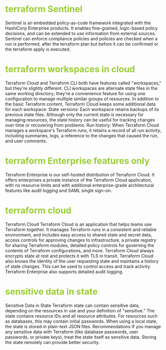 <h1 style='color:yellowgreen'>terraform Sentinel </h1>
 Sentinel is an embedded policy-as-code framework integrated with the HashiCorp Enterprise products. It enables fine-grained, logic-based policy decisions, and can be extended to use information from external sources.
 Sentinel can enforce compliance policies and policies are checked when a run is performed, after the terraform plan but before it can be confirmed or the terraform apply is executed.

 <h1 style='color:yellowgreen'>terraform workspaces in cloud </h1>
  Terraform Cloud and Terraform CLI both have features called "workspaces," but they're slightly different. CLI workspaces are alternate state files in the same working directory; they're a convenience feature for using one configuration to manage multiple similar groups of resources.
  In addition to the basic Terraform content, Terraform Cloud keeps some additional data for each workspace:
  State versions: Each workspace retains backups of its previous state files. Although only the current state is necessary for managing resources, the state history can be useful for tracking changes over time or recovering from problems.
  Run history: When Terraform Cloud manages a workspace's Terraform runs, it retains a record of all run activity, including summaries, logs, a reference to the changes that caused the run, and user comments.
  
   <h1 style='color:yellowgreen'>terraform Enterprise features only</h1>
   Terraform Enterprise is our self-hosted distribution of Terraform Cloud. It offers enterprises a private instance of the Terraform Cloud application, with no resource limits and with additional enterprise-grade architectural features like audit logging and SAML single sign-on.

   <h1 style='color:yellowgreen'>terraform cloud</h1> Terraform Cloud
   Terraform Cloud is an application that helps teams use Terraform together. It manages Terraform runs in a consistent and reliable environment, and includes easy access to shared state and secret data, access controls for approving changes to infrastructure, a private registry for sharing Terraform modules, detailed policy controls for governing the contents of Terraform configurations, and more.
   Terraform Cloud always encrypts state at rest and protects it with TLS in transit. Terraform Cloud also knows the identity of the user requesting state and maintains a history of state changes. This can be used to control access and track activity. Terraform Enterprise also supports detailed audit logging.

   <h1 style='color:yellowgreen'>sensitive data in state</h1>
    Sensitive Data in State
    Terraform state can contain sensitive data, depending on the resources in use and your definition of "sensitive." The state contains resource IDs and all resource attributes. For resources such as databases, this may contain initial passwords.
    When using a local state, the state is stored in plain-text JSON files.
    Recommendations
    If you manage any sensitive data with Terraform (like database passwords, user passwords, or private keys), treat the state itself as sensitive data.
    Storing the state remotely can provide better security.
